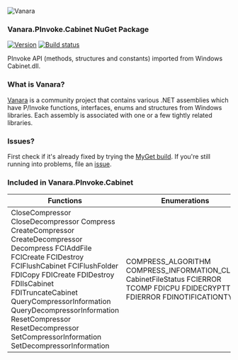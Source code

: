 ﻿![Vanara](https://raw.githubusercontent.com/dahall/Vanara/master/docs/icons/VanaraHeading.png)
### **Vanara.PInvoke.Cabinet NuGet Package**
[![Version](https://img.shields.io/nuget/v/Vanara.PInvoke.Cabinet?label=NuGet&style=flat-square)](https://github.com/dahall/Vanara/releases)
[![Build status](https://github.com/dahall/Vanara/actions/workflows/cibuild.yml/badge.svg?branch=master)](https://github.com/dahall/Vanara/actions/workflows/cibuild.yml)

PInvoke API (methods, structures and constants) imported from Windows Cabinet.dll.

### **What is Vanara?**

[Vanara](https://github.com/dahall/Vanara) is a community project that contains various .NET assemblies which have P/Invoke functions, interfaces, enums and structures from Windows libraries. Each assembly is associated with one or a few tightly related libraries.

### **Issues?**

First check if it's already fixed by trying the [MyGet build](https://www.myget.org/feed/Packages/vanara).
If you're still running into problems, file an [issue](https://github.com/dahall/Vanara/issues).

### **Included in Vanara.PInvoke.Cabinet**

Functions | Enumerations | Structures
--- | --- | ---
CloseCompressor CloseDecompressor Compress CreateCompressor CreateDecompressor Decompress FCIAddFile FCICreate FCIDestroy FCIFlushCabinet FCIFlushFolder FDICopy FDICreate FDIDestroy FDIIsCabinet FDITruncateCabinet QueryCompressorInformation QueryDecompressorInformation ResetCompressor ResetDecompressor SetCompressorInformation SetDecompressorInformation  | COMPRESS_ALGORITHM COMPRESS_INFORMATION_CLASS CabinetFileStatus FCIERROR TCOMP FDICPU FDIDECRYPTTYPE FDIERROR FDINOTIFICATIONTYPE               | COMPRESS_ALLOCATION_ROUTINES CCAB FDICABINETINFO FDIDECRYPT FDINOTIFICATION ERF COMPRESSOR_HANDLE DECOMPRESSOR_HANDLE HFCI HFDI Union NEW_CABINET NEW_FOLDER DECRYPT         
